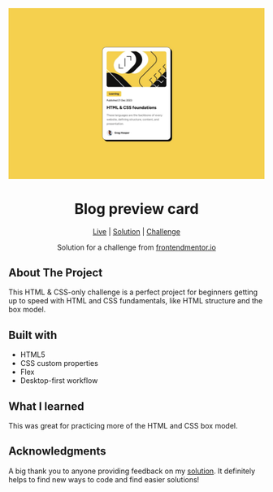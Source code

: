 ![Blog preview card](https://github.com/NathanRayM/Blog-preview-card/blob/main/images/desktop-design.jpg)

<h1 align="center">Blog preview card</h1>

<div align="center">

[Live](https://nathanraym.github.io/Blog-preview-card/)
| [Solution](https://github.com/NathanRayM/Blog-preview-card.git)
| [Challenge](https://www.frontendmentor.io/home/my-challenges)

Solution for a challenge from [frontendmentor.io](https://www.frontendmentor.io/)

</div>

## About The Project

This HTML & CSS-only challenge is a perfect project for beginners getting up to speed with HTML and CSS fundamentals, like HTML structure and the box model.

## Built with

- HTML5
- CSS custom properties
- Flex
- Desktop-first workflow

## What I learned

This was great for practicing more of the HTML and CSS box model.

## Acknowledgments

A big thank you to anyone providing feedback on my [solution](https://www.frontendmentor.io/solutions/social-links-profile-using-html-and-css-hi8awmGBrZ). It definitely helps to find new ways to code and find easier solutions!
